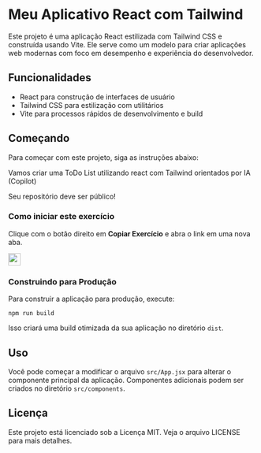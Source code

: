 # Meu Aplicativo React com Tailwind

Este projeto é uma aplicação React estilizada com Tailwind CSS e construída usando Vite. Ele serve como um modelo para criar aplicações web modernas com foco em desempenho e experiência do desenvolvedor.

## Funcionalidades

- React para construção de interfaces de usuário
- Tailwind CSS para estilização com utilitários
- Vite para processos rápidos de desenvolvimento e build

## Começando

Para começar com este projeto, siga as instruções abaixo:

Vamos criar uma ToDo List utilizando react com Tailwind orientados por IA (Copilot)

Seu repositório deve ser público!

### Como iniciar este exercício

Clique com o botão direito em **Copiar Exercício** e abra o link em uma nova aba.

   <a id="copy-exercise" target="_blank" href="https://github.com/jaisonschmidt/react-tailwind-todolist/fork">
      <img src="https://img.shields.io/badge/📠_Copiar_Exercício-008000" height="25pt"/>
   </a>

### Construindo para Produção

Para construir a aplicação para produção, execute:

```
npm run build
```

Isso criará uma build otimizada da sua aplicação no diretório `dist`.

## Uso

Você pode começar a modificar o arquivo `src/App.jsx` para alterar o componente principal da aplicação. Componentes adicionais podem ser criados no diretório `src/components`.

## Licença

Este projeto está licenciado sob a Licença MIT. Veja o arquivo LICENSE para mais detalhes.
